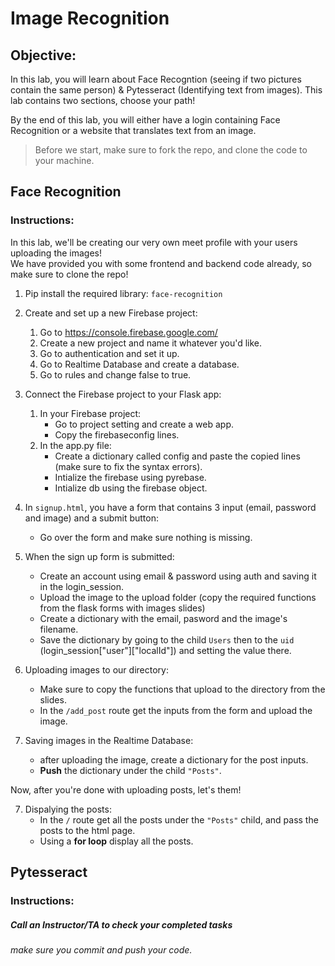 # Image Recognition

## Objective: 
In this lab, you will learn about Face Recogntion (seeing if two pictures contain the same person) & Pytesseract (Identifying text from images). This lab contains two sections, choose your path!  

By the end of this lab, you will either have a login containing Face Recognition or a website that translates text from an image.  

> Before we start, make sure to fork the repo, and clone the code to your machine.

## Face Recognition
### Instructions:

In this lab, we'll be creating our very own meet profile with your users uploading the images!  
We have provided you with some frontend and backend code already, so make sure to clone the repo!  

1. Pip install the required library: `face-recognition`

2. Create and set up a new Firebase project:
    1. Go to https://console.firebase.google.com/
    2. Create a new project and name it whatever you'd like.
    3. Go to authentication and set it up.
    4. Go to Realtime Database and create a database.
    5. Go to rules and change false to true.

3. Connect the Firebase project to your Flask app:
    1. In your Firebase project:
        - Go to project setting and create a web app.
        - Copy the firebaseconfig lines.
    2. In the app.py file:
        - Create a dictionary called config and paste the copied lines (make sure to fix the syntax errors).
        - Intialize the firebase using pyrebase.
        - Intialize db using the firebase object.

4. In `signup.html`, you have a form that contains 3 input (email, password and image) and a submit button:
    - Go over the form and make sure nothing is missing.
        
5. When the sign up form is submitted:
    - Create an account using email & password using auth and saving it in the login_session. 
    - Upload the image to the upload folder (copy the required functions from the flask forms with images slides)
    - Create a dictionary with the email, pasword and the image's filename.
    - Save the dictionary by going to the child `Users` then to the `uid` (login_session["user"]["localId"]) and setting the value there.

5. Uploading images to our directory:
    - Make sure to copy the functions that upload to the directory from the slides.
    - In the `/add_post` route get the inputs from the form and upload the image.

6. Saving images in the Realtime Database:
    - after uploading the image, create a dictionary for the post inputs.
    - **Push** the dictionary under the child `"Posts"`.

Now, after you're done with uploading posts, let's them!

7. Dispalying the posts:
    - In the `/` route get all the posts under the `"Posts"` child, and pass the posts to the html page.
    - Using a **for loop** display all the posts.

## Pytesseract
### Instructions:

##### Call an Instructor/TA to check your completed tasks
 
###### make sure you commit and push your code.



